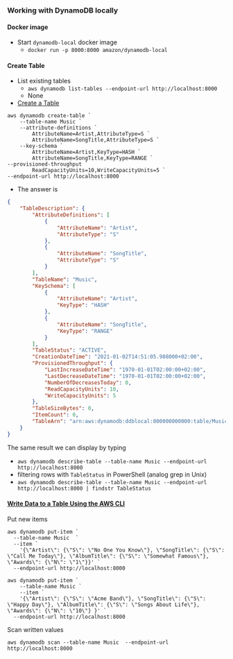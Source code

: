 ###  Working with DynamoDB locally

####  Docker image

-  Start `dynamodb-local` docker image
    -  `docker run -p 8000:8000 amazon/dynamodb-local`

####  Create Table

-  List existing tables      
    -  `aws dynamodb list-tables --endpoint-url http://localhost:8000`
    -  None
-  [Create a Table](https://docs.aws.amazon.com/amazondynamodb/latest/developerguide/getting-started-step-1.html)

```shell script
aws dynamodb create-table `
    --table-name Music `
    --attribute-definitions `
        AttributeName=Artist,AttributeType=S `
        AttributeName=SongTitle,AttributeType=S `
    --key-schema `
        AttributeName=Artist,KeyType=HASH `
        AttributeName=SongTitle,KeyType=RANGE `
--provisioned-throughput `
        ReadCapacityUnits=10,WriteCapacityUnits=5 `
--endpoint-url http://localhost:8000
```  
-  The answer is
```json
{
    "TableDescription": {
        "AttributeDefinitions": [
            {
                "AttributeName": "Artist",
                "AttributeType": "S"
            },
            {
                "AttributeName": "SongTitle",
                "AttributeType": "S"
            }
        ],
        "TableName": "Music",
        "KeySchema": [
            {
                "AttributeName": "Artist",
                "KeyType": "HASH"
            },
            {
                "AttributeName": "SongTitle",
                "KeyType": "RANGE"
            }
        ],
        "TableStatus": "ACTIVE",
        "CreationDateTime": "2021-01-02T14:51:05.988000+02:00",
        "ProvisionedThroughput": {
            "LastIncreaseDateTime": "1970-01-01T02:00:00+02:00",
            "LastDecreaseDateTime": "1970-01-01T02:00:00+02:00",
            "NumberOfDecreasesToday": 0,
            "ReadCapacityUnits": 10,
            "WriteCapacityUnits": 5
        },
        "TableSizeBytes": 0,
        "ItemCount": 0,
        "TableArn": "arn:aws:dynamodb:ddblocal:000000000000:table/Music"
    }
}
```
The same result we can display by typing
-  `aws dynamodb describe-table --table-name Music --endpoint-url http://localhost:8000`
-  filtering rows with `TableStatus` in PowerShell (analog grep in Unix)
-  `aws dynamodb describe-table --table-name Music --endpoint-url http://localhost:8000 | findstr TableStatus`

####  [Write Data to a Table Using the AWS CLI](https://docs.aws.amazon.com/amazondynamodb/latest/developerguide/getting-started-step-2.html)

Put new items
```shell script
aws dynamodb put-item `
  --table-name Music  `
  --item `
    '{\"Artist\": {\"S\": \"No One You Know\"}, \"SongTitle\": {\"S\": \"Call Me Today\"}, \"AlbumTitle\": {\"S\": \"Somewhat Famous\"}, \"Awards\": {\"N\": \"1\"}}' `
  --endpoint-url http://localhost:8000

aws dynamodb put-item `
    --table-name Music `
    --item `
    '{\"Artist\": {\"S\": \"Acme Band\"}, \"SongTitle\": {\"S\": \"Happy Day\"}, \"AlbumTitle\": {\"S\": \"Songs About Life\"}, \"Awards\": {\"N\": \"10\"} }' `
  --endpoint-url http://localhost:8000
```
Scan written values
```shell script
aws dynamodb scan --table-name Music  --endpoint-url http://localhost:8000
```


